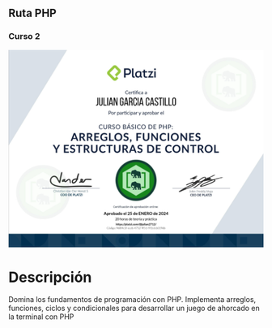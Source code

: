 ## Ruta PHP
### Curso 2
[![Curso Básico de PHP: Arreglos, Funciones y Estructuras de Control.](./Diploma-PHP-Curso2.png)](https://platzi.com/cursos/php/)
# Descripción
Domina los fundamentos de programación con PHP. Implementa arreglos, funciones, ciclos y condicionales para desarrollar un juego de ahorcado en la terminal con PHP
